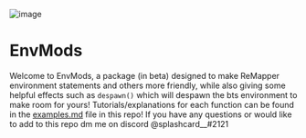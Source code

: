 ![image](https://user-images.githubusercontent.com/111317032/188249329-d8ed6957-e1d4-42da-a3a1-2292fb77e465.png)

# EnvMods
Welcome to EnvMods, a package (in beta) designed to make ReMapper environment statements and others more friendly, while also giving some helpful effects such as `despawn()` which will despawn the bts environment to make room for yours!  Tutorials/explanations for each function can be found in the [examples.md](https://github.com/Splashcard04/EnvMods/blob/main/Examples.md) file in this repo!  If you have any questions or would like to add to this repo dm me on discord @splashcard__#2121

